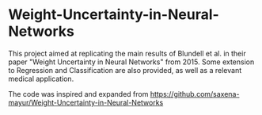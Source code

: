 # Weight-Uncertainty-in-Neural-Networks


This project aimed at replicating the main results of Blundell et al. in their paper "Weight Uncertainty in Neural Networks" from 2015. Some extension to Regression and Classification are also provided, as well as a relevant medical application.

The code was inspired and expanded from https://github.com/saxena-mayur/Weight-Uncertainty-in-Neural-Networks
